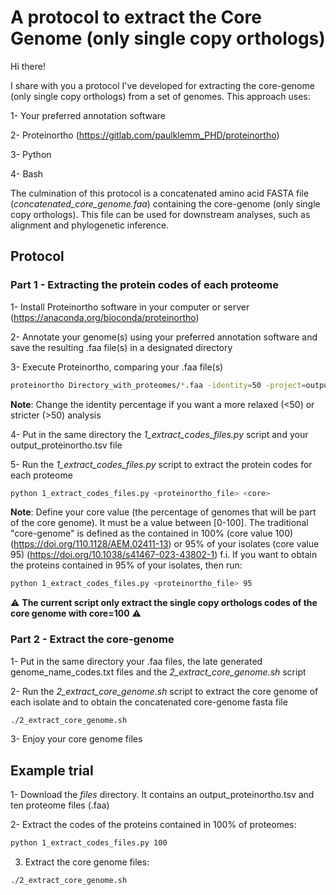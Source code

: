 # A protocol to extract the Core Genome (only single copy orthologs)

Hi there! 

I share with you a protocol I've developed for extracting the core-genome (only single copy orthologs) from a set of genomes. This approach uses:

1- Your preferred annotation software

2- Proteinortho (https://gitlab.com/paulklemm_PHD/proteinortho)

3- Python

4- Bash

The culmination of this protocol is a concatenated amino acid FASTA file (*concatenated_core_genome.faa*) containing the core-genome (only single copy orthologs). This file can be used for downstream analyses, such as alignment and phylogenetic inference.

## Protocol

### Part 1 - Extracting the protein codes of each proteome

1- Install Proteinortho software in your computer or server (https://anaconda.org/bioconda/proteinortho)

2- Annotate your genome(s) using your preferred annotation software and save the resulting .faa file(s) in a designated directory

3- Execute Proteinortho, comparing your .faa file(s)
```sh
proteinortho Directory_with_proteomes/*.faa -identity=50 -project=output_proteinortho
```
**Note**: Change the identity percentage if you want a more relaxed (<50) or stricter (>50) analysis

4- Put in the same directory the *1_extract_codes_files.py* script and your output_proteinortho.tsv file

5- Run the *1_extract_codes_files.py* script to extract the protein codes for each proteome
```sh
python 1_extract_codes_files.py <proteinortho_file> <core>
```
**Note**: Define your core value (the percentage of genomes that will be part of the core genome). It must be a value between [0-100]. The traditional "core-genome" is defined as the contained in 100% (core value 100) (https://doi.org/110.1128/AEM.02411-13) or 95% of your isolates (core value 95) (https://doi.org/10.1038/s41467-023-43802-1)
f.i. If you want to obtain the proteins contained in 95% of your isolates, then run:
```sh
python 1_extract_codes_files.py <proteinortho_file> 95
```
:warning: **The current script only extract the single copy orthologs codes of the core genome with core=100** :warning: 

### Part 2 - Extract the core-genome

1- Put in the same directory your .faa files, the late generated genome_name_codes.txt files and the *2_extract_core_genome.sh* script

2- Run the *2_extract_core_genome.sh* script to extract the core genome of each isolate and to obtain the concatenated core-genome fasta file
```sh
./2_extract_core_genome.sh
```
3- Enjoy your core genome files

## Example trial

1- Download the *files* directory. It contains an output_proteinortho.tsv and ten proteome files (.faa)

2- Extract the codes of the proteins contained in 100% of proteomes:
```sh
python 1_extract_codes_files.py 100
```
3. Extract the core genome files:
```sh
./2_extract_core_genome.sh
```

